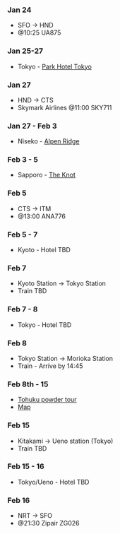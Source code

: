 
### Jan 24
* SFO -> HND
* @10:25 UA875

### Jan 25-27
* Tokyo - [Park Hotel Tokyo](https://parkhoteltokyo.com/) 

### Jan 27
* HND -> CTS
* Skymark Airlines @11:00 SKY711

### Jan 27 - Feb 3
* Niseko - [Alpen Ridge](https://www.skijapan.com/stay-with-us/niseko-accommodation/alpen-ridge/)

### Feb 3 - 5
* Sapporo - [The Knot](https://hotel-the-knot.jp/sapporo/en/)

### Feb 5
* CTS -> ITM
* @13:00 ANA776

### Feb 5 - 7
* Kyoto - Hotel TBD

### Feb 7
* Kyoto Station -> Tokyo Station
* Train TBD

### Feb 7 - 8
* Tokyo - Hotel TBD

### Feb 8
* Tokyo Station -> Morioka Station
* Train - Arrive by 14:45

### Feb 8th - 15
* [Tohuku powder tour](https://www.japanskitours.com/tohoku-indy-trip-8-day.html)
* [Map](https://www.google.com/maps/d/u/1/viewer?mid=1-ZH2UVGToZ1ypsd32OT0QQ3K5I-4S4E&ll=39.65983325145382%2C140.97772999999995&z=9)

### Feb 15
* Kitakami -> Ueno station (Tokyo)
* Train TBD

### Feb 15 - 16
* Tokyo/Ueno - Hotel TBD

### Feb 16
* NRT -> SFO
* @21:30 Zipair ZG026
